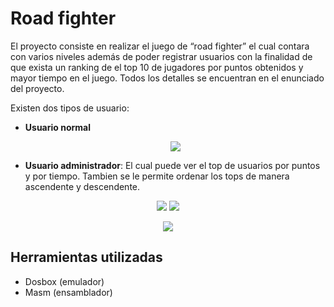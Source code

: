 # Road fighter
El proyecto consiste en realizar el juego de “road fighter” el cual contara con varios niveles además de poder registrar usuarios 
con la finalidad de que exista un ranking de el top 10 de jugadores por puntos obtenidos y mayor tiempo en el juego. Todos los detalles 
se encuentran en el enunciado del proyecto. 

Existen dos tipos de usuario:
- <strong>Usuario normal</strong>
  <p align="center"><img src="https://user-images.githubusercontent.com/30850990/82073414-71feb480-9696-11ea-9a91-7b8c458b66fc.png" > </p>
- <strong>Usuario administrador</strong>: El cual puede ver el top de usuarios por puntos y por tiempo. Tambien se le permite ordenar los tops
de manera ascendente y descendente. 
 <p align="center">
  <img src="https://user-images.githubusercontent.com/30850990/82074074-6eb7f880-9697-11ea-9c47-5650f51e771e.png">
  <img src="https://user-images.githubusercontent.com/30850990/82074182-9a3ae300-9697-11ea-9f65-1e24bc1d7c29.png">
 </p>
 <p align="center">
  <img src="https://user-images.githubusercontent.com/30850990/82073446-7f1ba380-9696-11ea-9650-ea4294a0b20f.png" >
 </p>

## Herramientas utilizadas
- Dosbox (emulador)   
- Masm (ensamblador)
